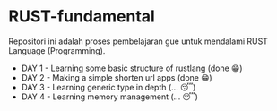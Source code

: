 # RUST-fundamental
Repositori ini adalah proses pembelajaran gue untuk mendalami RUST Language (Programming).

<ul>
<li>DAY 1 - Learning some basic structure of rustlang (done 😁)</li>
<li>DAY 2 - Making a simple shorten url apps (done 😁)</li>
<li>DAY 3 - Learning generic type in depth (... 😴)</li>
<li>DAY 4 - Learning memory management (... 😴)</li>
</ul>

